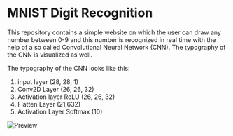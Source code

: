 # MNIST Digit Recognition
This repository contains a simple website on which the user can draw any number between 0-9 and this number is recognized in real time with the help of a so called Convolutional Neural Network (CNN).
The typography of the CNN is visualized as well.


The typography of the CNN looks like this:
  1. input layer (28, 28, 1)
  2. Conv2D Layer (26, 26, 32)
  3. Activation layer ReLU (26, 26, 32)
  4. Flatten Layer (21,632)
  5. Activation Layer Softmax (10)

![Preview](https://user-images.githubusercontent.com/83044113/175915224-f306a10e-2c61-45b3-9d8a-70a3064f1470.gif)
